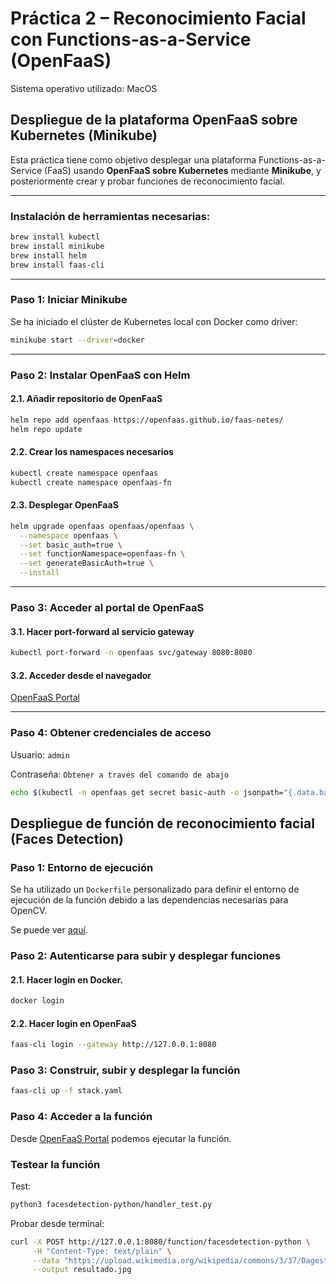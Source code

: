 # Práctica 2 – Reconocimiento Facial con Functions-as-a-Service (OpenFaaS)

Sistema operativo utilizado: MacOS

## Despliegue de la plataforma OpenFaaS sobre Kubernetes (Minikube)

Esta práctica tiene como objetivo desplegar una plataforma Functions-as-a-Service (FaaS) usando **OpenFaaS sobre Kubernetes** mediante **Minikube**, y posteriormente crear y probar funciones de reconocimiento facial.

---

### Instalación de herramientas necesarias:

```bash
brew install kubectl
brew install minikube
brew install helm
brew install faas-cli
```

---

### Paso 1: Iniciar Minikube

Se ha iniciado el clúster de Kubernetes local con Docker como driver:

```bash
minikube start --driver=docker
```

---

### Paso 2: Instalar OpenFaaS con Helm

#### 2.1. Añadir repositorio de OpenFaaS

```bash
helm repo add openfaas https://openfaas.github.io/faas-netes/
helm repo update
```

#### 2.2. Crear los namespaces necesarios

```bash
kubectl create namespace openfaas
kubectl create namespace openfaas-fn
```


#### 2.3. Desplegar OpenFaaS

```bash
helm upgrade openfaas openfaas/openfaas \
  --namespace openfaas \
  --set basic_auth=true \
  --set functionNamespace=openfaas-fn \
  --set generateBasicAuth=true \
  --install
```

---

### Paso 3: Acceder al portal de OpenFaaS

#### 3.1. Hacer port-forward al servicio gateway

```bash
kubectl port-forward -n openfaas svc/gateway 8080:8080
```

#### 3.2. Acceder desde el navegador

[OpenFaaS Portal](http://127.0.0.1:8080)

---

### Paso 4: Obtener credenciales de acceso

Usuario: ```admin```

Contraseña: ```Obtener a través del comando de abajo```
```bash
echo $(kubectl -n openfaas get secret basic-auth -o jsonpath="{.data.basic-auth-password}" | base64 --decode)
```

## Despliegue de función de reconocimiento facial (Faces Detection)

### Paso 1: Entorno de ejecución

Se ha utilizado un ```Dockerfile``` personalizado para definir el entorno de ejecución de la función debido a las dependencias necesarias para OpenCV.

Se puede ver [aquí](./facesdetection-python/Dockerfile).

### Paso 2: Autenticarse para subir y desplegar funciones

#### 2.1. Hacer login en Docker.

```bash
docker login
```

#### 2.2. Hacer login en OpenFaaS

```bash
faas-cli login --gateway http://127.0.0.1:8080
```

### Paso 3: Construir, subir y desplegar la función

```bash
faas-cli up -f stack.yaml
```

### Paso 4: Acceder a la función

Desde [OpenFaaS Portal](http://127.0.0.1:8080) podemos ejecutar la función.


### Testear la función

Test:

```bash
python3 facesdetection-python/handler_test.py
```

Probar desde terminal:
```bash
curl -X POST http://127.0.0.1:8080/function/facesdetection-python \
     -H "Content-Type: text/plain" \
     --data "https://upload.wikimedia.org/wikipedia/commons/3/37/Dagestani_man_and_woman.jpg" \
     --output resultado.jpg
```